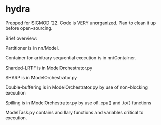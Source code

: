 # hydra


Prepped for SIGMOD '22. Code is VERY unorganized. Plan to clean it up before open-sourcing.

Brief overview:

Partitioner is in nn/Model.

Container for arbitrary sequential execution is in nn/Container.

Sharded-LRTF is in ModelOrchestrator.py

SHARP is in ModelOrchestrator.py

Double-buffering is in ModelOrchestrator.py by use of non-blocking execution

Spilling is in ModelOrchestrator.py by use of .cpu() and .to() functions

ModelTask.py contains ancillary functions and variables critical to execution.

